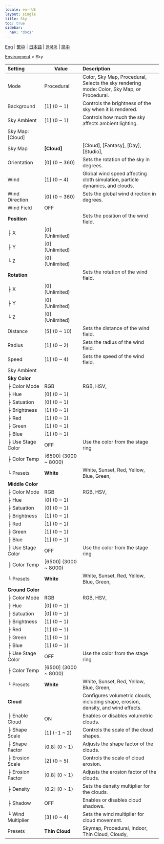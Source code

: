 ```yaml
---
locale: en-rUS
layout: single
title: Sky
toc: true
sidebar:
  nav: "docs"
---
```

[Eng](/dancexr/menu/2025.4/scene/sky) | [繁中](/tw/dancexr/menu/2025.4/scene/sky) | [日本語](/jp/dancexr/menu/2025.4/scene/sky) | [한국어](/kr/dancexr/menu/2025.4/scene/sky) | [简中](/zh/dancexr/menu/2025.4/scene/sky)

[Environment](../menu#Environment) > Sky



| Setting | Value | Description |
| :--- | --- | :--- |
| Mode | Procedural | Color, Sky Map, Procedural, <br/>Selects the sky rendering mode: Color, Sky Map, or Procedural.
| Background | [1] (0 ~ 1) | Controls the brightness of the sky when it is rendered.
| Sky Ambient | [1] (0 ~ 1) | Controls how much the sky affects ambient lighting.
| Sky Map: [Cloud] || 
| Sky Map | **[Cloud]** | [Cloud], [Fantasy], [Day], [Studio],  |
| Orientation | [0] (0 ~ 360) | Sets the rotation of the sky in degrees.
| Wind | [1] (0 ~ 4) | Global wind speed affecting cloth simulation, particle dynamics, and clouds.
| Wind Direction | [0] (0 ~ 360) | Sets the global wind direction in degrees.
| Wind Field | OFF | 
| **Position** | | Sets the position of the wind field.
| ├ X | [0] (Unlimited) | 
| ├ Y | [0] (Unlimited) | 
| └ Z | [0] (Unlimited) | 
| **Rotation** | | Sets the rotation of the wind field.
| ├ X | [0] (Unlimited) | 
| ├ Y | [0] (Unlimited) | 
| └ Z | [0] (Unlimited) | 
| Distance | [5] (0 ~ 10) | Sets the distance of the wind field.
| Radius | [1] (0 ~ 2) | Sets the radius of the wind field.
| Speed | [1] (0 ~ 4) | Sets the speed of the wind field.
| Sky Ambient || 
| **Sky Color** | | 
| ├ Color Mode | RGB | RGB, HSV, 
| ├ Hue | [0] (0 ~ 1) | 
| ├ Satuation | [0] (0 ~ 1) | 
| ├ Brightness | [1] (0 ~ 1) | 
| ├ Red | [1] (0 ~ 1) | 
| ├ Green | [1] (0 ~ 1) | 
| ├ Blue | [1] (0 ~ 1) | 
| ├ Use Stage Color | OFF | Use the color from the stage ring
| ├ Color Temp | [6500] (3000 ~ 8000) | 
| └ Presets | **White** | White, Sunset, Red, Yellow, Blue, Green,  |
| **Middle Color** | | 
| ├ Color Mode | RGB | RGB, HSV, 
| ├ Hue | [0] (0 ~ 1) | 
| ├ Satuation | [0] (0 ~ 1) | 
| ├ Brightness | [1] (0 ~ 1) | 
| ├ Red | [1] (0 ~ 1) | 
| ├ Green | [1] (0 ~ 1) | 
| ├ Blue | [1] (0 ~ 1) | 
| ├ Use Stage Color | OFF | Use the color from the stage ring
| ├ Color Temp | [6500] (3000 ~ 8000) | 
| └ Presets | **White** | White, Sunset, Red, Yellow, Blue, Green,  |
| **Ground Color** | | 
| ├ Color Mode | RGB | RGB, HSV, 
| ├ Hue | [0] (0 ~ 1) | 
| ├ Satuation | [0] (0 ~ 1) | 
| ├ Brightness | [1] (0 ~ 1) | 
| ├ Red | [1] (0 ~ 1) | 
| ├ Green | [1] (0 ~ 1) | 
| ├ Blue | [1] (0 ~ 1) | 
| ├ Use Stage Color | OFF | Use the color from the stage ring
| ├ Color Temp | [6500] (3000 ~ 8000) | 
| └ Presets | **White** | White, Sunset, Red, Yellow, Blue, Green,  |
| **Cloud** | | Configures volumetric clouds, including shape, erosion, density, and wind effects.
| ├ Enable Cloud | ON | Enables or disables volumetric clouds.
| ├ Shape Scale | [1] (-1 ~ 2) | Controls the scale of the cloud shapes.
| ├ Shape Factor | [0.8] (0 ~ 1) | Adjusts the shape factor of the clouds.
| ├ Erosion Scale | [2] (0 ~ 5) | Controls the scale of cloud erosion.
| ├ Erosion Factor | [0.8] (0 ~ 1) | Adjusts the erosion factor of the clouds.
| ├ Density | [0.2] (0 ~ 1) | Sets the density multiplier for the clouds.
| ├ Shadow | OFF | Enables or disables cloud shadows.
| └ Wind Multiplier | [3] (0 ~ 4) | Sets the wind multiplier for cloud movement.
| Presets | **Thin Cloud** | Skymap, Procedural, Indoor, Thin Cloud, Cloudy,  |

